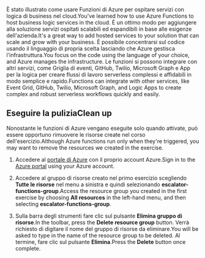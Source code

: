 <span data-ttu-id="6642c-101">È stato illustrato come usare Funzioni di Azure per ospitare servizi con logica di business nel cloud.</span><span class="sxs-lookup"><span data-stu-id="6642c-101">You've learned how to use Azure Functions to host business logic services in the cloud.</span></span> <span data-ttu-id="6642c-102">È un ottimo modo per aggiungere alla soluzione servizi ospitati scalabili ed espandibili in base alle esigenze dell'azienda.</span><span class="sxs-lookup"><span data-stu-id="6642c-102">It's a great way to add hosted services to your solution that can scale and grow with your business.</span></span> <span data-ttu-id="6642c-103">È possibile concentrarsi sul codice usando il linguaggio di propria scelta lasciando che Azure gestisca l'infrastruttura.</span><span class="sxs-lookup"><span data-stu-id="6642c-103">You focus on the code using the language of your choice, and Azure manages the infrastructure.</span></span> <span data-ttu-id="6642c-104">Le funzioni si possono integrare con altri servizi, come Griglia di eventi, GitHub, Twilio, Microsoft Graph e App per la logica per creare flussi di lavoro serverless complessi e affidabili in modo semplice e rapido.</span><span class="sxs-lookup"><span data-stu-id="6642c-104">Functions can integrate with other services, like Event Grid, GitHub, Twilio, Microsoft Graph, and Logic Apps to create complex and robust serverless workflows quickly and easily.</span></span>

## <a name="clean-up"></a><span data-ttu-id="6642c-105">Eseguire la pulizia</span><span class="sxs-lookup"><span data-stu-id="6642c-105">Clean up</span></span>
<!---TODO: Update for sandbox?--->

<span data-ttu-id="6642c-106">Nonostante le funzioni di Azure vengano eseguite solo quando attivate, può essere opportuno rimuovere le risorse create nel corso dell'esercizio.</span><span class="sxs-lookup"><span data-stu-id="6642c-106">Although Azure functions run only when they're triggered, you may want to remove the resources we created in the exercise.</span></span>

1. <span data-ttu-id="6642c-107">Accedere al [portale di Azure](https://portal.azure.com?azure-portal=true) con il proprio account Azure.</span><span class="sxs-lookup"><span data-stu-id="6642c-107">Sign in to the [Azure portal](https://portal.azure.com?azure-portal=true) using your Azure account.</span></span>

1. <span data-ttu-id="6642c-108">Accedere al gruppo di risorse creato nel primo esercizio scegliendo **Tutte le risorse** nel menu a sinistra e quindi selezionando **escalator-functions-group**.</span><span class="sxs-lookup"><span data-stu-id="6642c-108">Access the resource group you created in the first exercise by choosing **All resources** in the left-hand menu, and then selecting **escalator-functions-group**.</span></span>

1. <span data-ttu-id="6642c-109">Sulla barra degli strumenti fare clic sul pulsante **Elimina gruppo di risorse**.</span><span class="sxs-lookup"><span data-stu-id="6642c-109">In the toolbar, press the **Delete resource group** button.</span></span> <span data-ttu-id="6642c-110">Verrà richiesto di digitare il nome del gruppo di risorse da eliminare.</span><span class="sxs-lookup"><span data-stu-id="6642c-110">You will be asked to type in the name of the resource group to be deleted.</span></span> <span data-ttu-id="6642c-111">Al termine, fare clic sul pulsante **Elimina**.</span><span class="sxs-lookup"><span data-stu-id="6642c-111">Press the **Delete** button once complete.</span></span>
